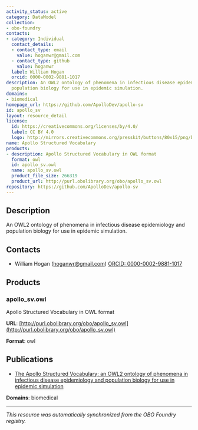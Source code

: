 ```yaml
---
activity_status: active
category: DataModel
collection:
- obo-foundry
contacts:
- category: Individual
  contact_details:
  - contact_type: email
    value: hoganwr@gmail.com
  - contact_type: github
    value: hoganwr
  label: William Hogan
  orcid: 0000-0002-9881-1017
description: An OWL2 ontology of phenomena in infectious disease epidemiology and
  population biology for use in epidemic simulation.
domains:
- biomedical
homepage_url: https://github.com/ApolloDev/apollo-sv
id: apollo_sv
layout: resource_detail
license:
  id: https://creativecommons.org/licenses/by/4.0/
  label: CC BY 4.0
  logo: http://mirrors.creativecommons.org/presskit/buttons/80x15/png/by.png
name: Apollo Structured Vocabulary
products:
- description: Apollo Structured Vocabulary in OWL format
  format: owl
  id: apollo_sv.owl
  name: apollo_sv.owl
  product_file_size: 266319
  product_url: http://purl.obolibrary.org/obo/apollo_sv.owl
repository: https://github.com/ApolloDev/apollo-sv
---
```

## Description

An OWL2 ontology of phenomena in infectious disease epidemiology and population biology for use in epidemic simulation.

## Contacts

- William Hogan (hoganwr@gmail.com) [ORCID: 0000-0002-9881-1017](https://orcid.org/0000-0002-9881-1017)

## Products

### apollo_sv.owl

Apollo Structured Vocabulary in OWL format

**URL**: [http://purl.obolibrary.org/obo/apollo_sv.owl](http://purl.obolibrary.org/obo/apollo_sv.owl)

**Format**: owl

## Publications

- [The Apollo Structured Vocabulary: an OWL2 ontology of phenomena in infectious disease epidemiology and population biology for use in epidemic simulation](https://doi.org/10.1186/s13326-016-0092-y)

**Domains**: biomedical

---

*This resource was automatically synchronized from the OBO Foundry registry.*